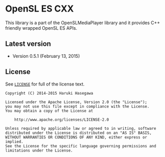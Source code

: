 OpenSL ES CXX
============

This library is a part of the OpenSLMediaPlayer library and it provides C++ friendly wrapped OpenSL ES APIs.

Latest version
---

- Version 0.5.1  (February 13, 2015)

License
---

See [`LICENSE`](LICENSE) for full of the license text.


    Copyright (C) 2014-2015 Haruki Hasegawa

    Licensed under the Apache License, Version 2.0 (the "License");
    you may not use this file except in compliance with the License.
    You may obtain a copy of the License at

        http://www.apache.org/licenses/LICENSE-2.0

    Unless required by applicable law or agreed to in writing, software
    distributed under the License is distributed on an "AS IS" BASIS,
    WITHOUT WARRANTIES OR CONDITIONS OF ANY KIND, either express or implied.
    See the License for the specific language governing permissions and
    limitations under the License.

